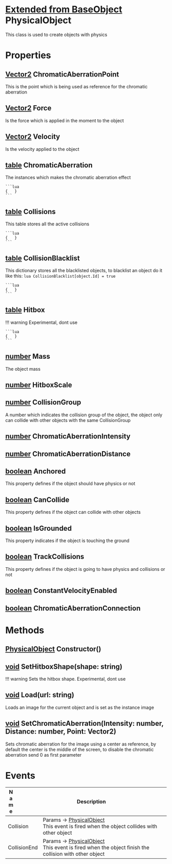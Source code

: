 # [Extended from BaseObject](BaseObject.md) PhysicalObject 
This class is used to create objects with physics
	 
# Properties

## [Vector2](Vector2.md) ChromaticAberrationPoint
This is the point which is being used as reference for the chromatic aberration
		
## [Vector2](Vector2.md) Force
Is the force which is applied in the moment to the object
		
## [Vector2](Vector2.md) Velocity
Is the velocity applied to the object
		
## [table](table.md) ChromaticAberration 
The instances which makes the chromatic aberration effect
		 
	```lua 
	{ 	} 
	```
## [table](table.md) Collisions 
This table stores all the active collisions
		 
	```lua 
	{ 	} 
	```
## [table](table.md) CollisionBlacklist 
This dictionary stores all the blacklisted objects, to blacklist an object do it like this:
		```lua
		CollisionBlacklist[object.Id] = true
		```
		 
	```lua 
	{ 	} 
	```
## [table](table.md) Hitbox 
!!! warning 
			Experimental, dont use
		 
	```lua 
	{ 	} 
	```
## [number](number.md) Mass
The object mass
		
## [number](number.md) HitboxScale

## [number](number.md) CollisionGroup
A number which indicates the collision group of the object, the object only can collide with other objects with the same CollisionGroup
		
## [number](number.md) ChromaticAberrationIntensity

## [number](number.md) ChromaticAberrationDistance

## [boolean](boolean.md) Anchored
This property defines if the object should have physics or not
		
## [boolean](boolean.md) CanCollide
This property defines if the object can collide with other objects
		
## [boolean](boolean.md) IsGrounded
This property indicates if the object is touching the ground
		
## [boolean](boolean.md) TrackCollisions
This property defines if the object is going to have physics and collisions or not
		
## [boolean](boolean.md) ConstantVelocityEnabled

## [boolean](boolean.md) ChromaticAberrationConnection



# Methods

## [PhysicalObject](PhysicalObject.md) Constructor() 
 
## [void](https://create.roblox.com/docs/scripting/luau/nil) SetHitboxShape(shape: string) 
 !!! warning 
		Sets the hitbox shape. Experimental, dont use
	
## [void](https://create.roblox.com/docs/scripting/luau/nil) Load(url: string) 
 Loads an image for the current object and is set as the instance image
	
## [void](https://create.roblox.com/docs/scripting/luau/nil) SetChromaticAberration(Intensity: number, Distance: number, Point: Vector2) 
 Sets chromatic aberration for the image using a center as reference, by default the center is the middle of the screen, 
	to disable the chromatic aberration send 0 as first parameter
	

# Events
|<div style="width:20%; max-size: 20%">Name</div>|<div style="width:80%; max-size: 80%">Description</div>|
|---|---|
|Collision|Params -> [PhysicalObject](PhysicalObject.md)<br>This event is fired when the object collides with other object<br>|
|CollisionEnd|Params -> [PhysicalObject](PhysicalObject.md)<br>This event is fired when the object finish the collision with other object<br>|



